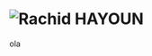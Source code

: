 # ![Rachid HAYOUN](https://github.com/user-attachments/assets/592d9076-682c-4b34-b112-98d739b63401)



ola
